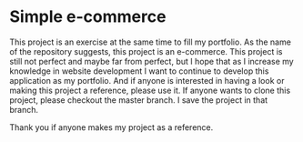# Simple e-commerce

  This project is an exercise at the same time to fill my portfolio. As the name of the repository suggests, this project is an e-commerce. This project is still not perfect and maybe far from perfect, but I hope that as I increase my knowledge in website development I want to continue to develop this application as my portfolio. And if anyone is interested in having a look or making this project a reference, please use it. If anyone wants to clone this project, please checkout the master branch. I save the project in that branch.

Thank you if anyone makes my project as a reference.

